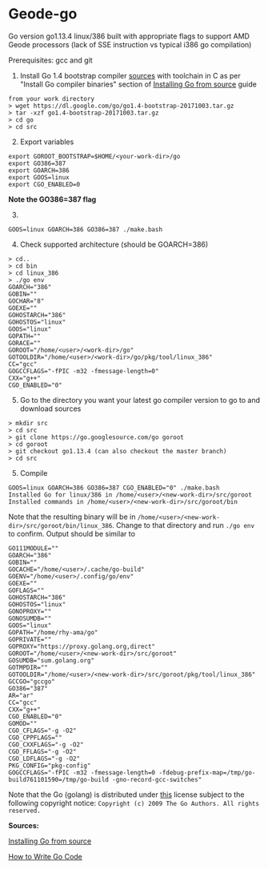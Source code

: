# Geode-go
Go version go1.13.4 linux/386 built with appropriate flags to support AMD Geode processors (lack of SSE instruction vs typical i386 go compilation)

Prerequisites: gcc and git

1. Install Go 1.4 bootstrap compiler [sources](https://dl.google.com/go/go1.4-bootstrap-20171003.tar.gz) with toolchain in C as per "Install Go compiler binaries" section of [Installing Go from source](https://golang.org/doc/install/source) guide

```
from your work directory
> wget https://dl.google.com/go/go1.4-bootstrap-20171003.tar.gz
> tar -xzf go1.4-bootstrap-20171003.tar.gz
> cd go
> cd src
```

2. Export variables
```
export GOROOT_BOOTSTRAP=$HOME/<your-work-dir>/go
export GO386=387
export GOARCH=386
export GOOS=linux
export CGO_ENABLED=0 
```

**Note the GO386=387 flag**

3.
```
GOOS=linux GOARCH=386 GO386=387 ./make.bash
```

4. Check supported architecture (should be GOARCH=386)
```
> cd..
> cd bin
> cd linux_386
> ./go env
GOARCH="386"
GOBIN=""
GOCHAR="8"
GOEXE=""
GOHOSTARCH="386"
GOHOSTOS="linux"
GOOS="linux"
GOPATH=""
GORACE=""
GOROOT="/home/<user>/<work-dir>/go"
GOTOOLDIR="/home/<user>/<work-dir>/go/pkg/tool/linux_386"
CC="gcc"
GOGCCFLAGS="-fPIC -m32 -fmessage-length=0"
CXX="g++"
CGO_ENABLED="0"
```

5. Go to the directory you want your latest go compiler version to go to <new-work-dir> and download sources
```
> mkdir src
> cd src
> git clone https://go.googlesource.com/go goroot
> cd goroot
> git checkout go1.13.4 (can also checkout the master branch)
> cd src  
```
  
5. Compile
```
GOOS=linux GOARCH=386 GO386=387 CGO_ENABLED="0" ./make.bash
Installed Go for linux/386 in /home/<user>/<new-work-dir>/src/goroot
Installed commands in /home/<user>/<new-work-dir>/src/goroot/bin
```

Note that the resulting binary will be in ```/home/<user>/<new-work-dir>/src/goroot/bin/linux_386```. Change to that directory and run ```./go env``` to confirm. Output should be similar to
  
```
GO111MODULE=""
GOARCH="386"
GOBIN=""
GOCACHE="/home/<user>/.cache/go-build"
GOENV="/home/<user>/.config/go/env"
GOEXE=""
GOFLAGS=""
GOHOSTARCH="386"
GOHOSTOS="linux"
GONOPROXY=""
GONOSUMDB=""
GOOS="linux"
GOPATH="/home/rhy-ama/go"
GOPRIVATE=""
GOPROXY="https://proxy.golang.org,direct"
GOROOT="/home/<user>/<new-work-dir>/src/goroot"
GOSUMDB="sum.golang.org"
GOTMPDIR=""
GOTOOLDIR="/home/<user>/<new-work-dir>/src/goroot/pkg/tool/linux_386"
GCCGO="gccgo"
GO386="387"
AR="ar"
CC="gcc"
CXX="g++"
CGO_ENABLED="0"
GOMOD=""
CGO_CFLAGS="-g -O2"
CGO_CPPFLAGS=""
CGO_CXXFLAGS="-g -O2"
CGO_FFLAGS="-g -O2"
CGO_LDFLAGS="-g -O2"
PKG_CONFIG="pkg-config"
GOGCCFLAGS="-fPIC -m32 -fmessage-length=0 -fdebug-prefix-map=/tmp/go-build761101590=/tmp/go-build -gno-record-gcc-switches"

```

Note that the Go (golang) is distributed under [this](https://github.com/golang/go/blob/master/LICENSE) license subject to the following copyright notice: ```Copyright (c) 2009 The Go Authors. All rights reserved.```

**Sources:**

[Installing Go from source](https://golang.org/doc/install/source)

[How to Write Go Code](https://golang.org/doc/code.html)
